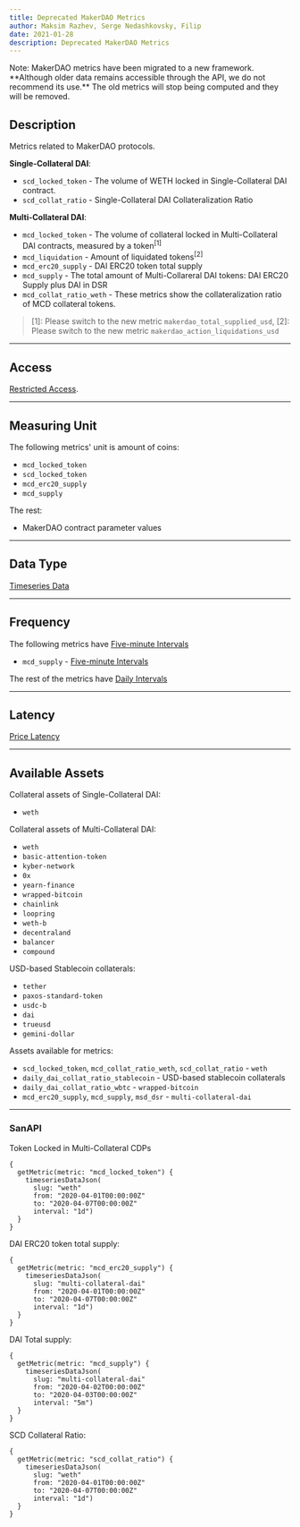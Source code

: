 ```yaml
---
title: Deprecated MakerDAO Metrics
author: Maksim Razhev, Serge Nedashkovsky, Filip
date: 2021-01-28
description: Deprecated MakerDAO Metrics
---
```


<Notebox type="note">
Note: MakerDAO metrics have been migrated to a new framework. 
**Although older data remains accessible through the API, we do not recommend its use.**
The old metrics will stop being computed and they will be removed.
</Notebox>

## Description

Metrics related to MakerDAO protocols.

**Single-Collateral DAI**:

* `scd_locked_token` - The volume of WETH locked in Single-Collateral DAI contract.
* `scd_collat_ratio` - Single-Collateral DAI Collateralization Ratio

**Multi-Collateral DAI**:

* `mcd_locked_token` - The volume of collateral locked in Multi-Collateral DAI contracts, 
measured by a token<sup>[1]
* `mcd_liquidation` - Amount of liquidated tokens<sup>[2]
* `mcd_erc20_supply` - DAI ERC20 token total supply
* `mcd_supply` - The total amount of Multi-Collareral DAI tokens: DAI ERC20 Supply plus  DAI in DSR
* `mcd_collat_ratio_weth` - These metrics show the collateralization ratio of MCD collateral tokens.

> [1]: Please switch to the new metric `makerdao_total_supplied_usd`,
> [2]: Please switch to the new metric `makerdao_action_liquidations_usd`

---

## Access

[Restricted Access](/metrics/details/access#restricted-access).

---

## Measuring Unit

The following metrics' unit is amount of coins:
- `mcd_locked_token`
- `scd_locked_token`
- `mcd_erc20_supply`
- `mcd_supply`

The rest:
- MakerDAO contract parameter values
---

## Data Type

[Timeseries Data](/metrics/details/data-type#timeseries-data)

---

## Frequency

The following metrics have [Five-minute Intervals](/metrics/details/frequency#five-minute-frequency)
- `mcd_supply` - [Five-minute Intervals](/metrics/details/frequency#five-minute-frequency)
 
The rest of the metrics have [Daily Intervals](/metrics/details/frequency#daily-frequency)

---

## Latency

[Price Latency](/metrics/details/latency#price-latency)

---

## Available Assets
Collateral assets of Single-Collateral DAI:  
* `weth`  

Collateral assets of Multi-Collateral DAI: 
* `weth`
* `basic-attention-token`
* `kyber-network`
* `0x`
* `yearn-finance`
* `wrapped-bitcoin`
* `chainlink`
* `loopring`
* `weth-b`
* `decentraland`
* `balancer`
* `compound`

USD-based Stablecoin collaterals:
* `tether`
* `paxos-standard-token`
* `usdc-b`
* `dai`
* `trueusd`
* `gemini-dollar`

Assets available for metrics:
* `scd_locked_token`, `mcd_collat_ratio_weth`, `scd_collat_ratio` - `weth`
* `daily_dai_collat_ratio_stablecoin` - USD-based stablecoin collaterals
* `daily_dai_collat_ratio_wbtc` - `wrapped-bitcoin`
* `mcd_erc20_supply`, `mcd_supply`, `msd_dsr` - `multi-collateral-dai`
---

### SanAPI

Token Locked in Multi-Collateral CDPs 

```graphql-explorer
{
  getMetric(metric: "mcd_locked_token") {
    timeseriesDataJson(
      slug: "weth"
      from: "2020-04-01T00:00:00Z"
      to: "2020-04-07T00:00:00Z"
      interval: "1d")
  }
}
```

DAI ERC20 token total supply:
```graphql-explorer
{
  getMetric(metric: "mcd_erc20_supply") {
    timeseriesDataJson(
      slug: "multi-collateral-dai"
      from: "2020-04-01T00:00:00Z"
      to: "2020-04-07T00:00:00Z"
      interval: "1d")
  }
}
```

DAI Total supply:
```graphql-explorer
{
  getMetric(metric: "mcd_supply") {
    timeseriesDataJson(
      slug: "multi-collateral-dai"
      from: "2020-04-02T00:00:00Z"
      to: "2020-04-03T00:00:00Z"
      interval: "5m")
  }
}
```

SCD Collateral Ratio:
```graphql-explorer
{
  getMetric(metric: "scd_collat_ratio") {
    timeseriesDataJson(
      slug: "weth"
      from: "2020-04-01T00:00:00Z"
      to: "2020-04-07T00:00:00Z"
      interval: "1d")
  }
}
```

